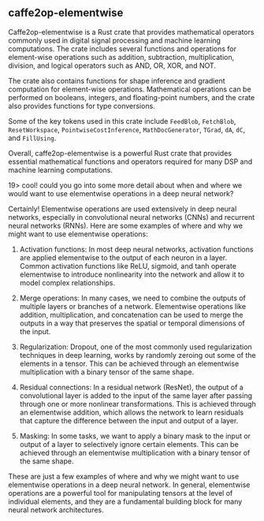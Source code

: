 ## caffe2op-elementwise

Caffe2op-elementwise is a Rust crate that provides
mathematical operators commonly used in digital
signal processing and machine learning
computations. The crate includes several functions
and operations for element-wise operations such as
addition, subtraction, multiplication, division,
and logical operators such as AND, OR, XOR, and
NOT.

The crate also contains functions for shape
inference and gradient computation for
element-wise operations. Mathematical operations
can be performed on booleans, integers, and
floating-point numbers, and the crate also
provides functions for type conversions.

Some of the key tokens used in this crate include
`FeedBlob`, `FetchBlob`, `ResetWorkspace`,
`PointwiseCostInference`, `MathDocGenerator`,
`TGrad`, `dA`, `dC`, and `FillUsing`.

Overall, caffe2op-elementwise is a powerful Rust
crate that provides essential mathematical
functions and operators required for many DSP and
machine learning computations.

19> cool! could you go into some more detail about
when and where we would want to use elementwise
operations in a deep neural network?

Certainly! Elementwise operations are used
extensively in deep neural networks, especially in
convolutional neural networks (CNNs) and recurrent
neural networks (RNNs). Here are some examples of
where and why we might want to use elementwise
operations:

1. Activation functions: In most deep neural
   networks, activation functions are applied
   elementwise to the output of each neuron in
   a layer. Common activation functions like ReLU,
   sigmoid, and tanh operate elementwise to
   introduce nonlinearity into the network and
   allow it to model complex relationships.

2. Merge operations: In many cases, we need to
   combine the outputs of multiple layers or
   branches of a network. Elementwise operations
   like addition, multiplication, and
   concatenation can be used to merge the outputs
   in a way that preserves the spatial or temporal
   dimensions of the input.

3. Regularization: Dropout, one of the most
   commonly used regularization techniques in deep
   learning, works by randomly zeroing out some of
   the elements in a tensor. This can be achieved
   through an elementwise multiplication with
   a binary tensor of the same shape.

4. Residual connections: In a residual network
   (ResNet), the output of a convolutional layer
   is added to the input of the same layer after
   passing through one or more nonlinear
   transformations. This is achieved through an
   elementwise addition, which allows the network
   to learn residuals that capture the difference
   between the input and output of a layer.

5. Masking: In some tasks, we want to apply
   a binary mask to the input or output of a layer
   to selectively ignore certain elements. This
   can be achieved through an elementwise
   multiplication with a binary tensor of the same
   shape.

These are just a few examples of where and why
we might want to use elementwise operations in
a deep neural network. In general, elementwise
operations are a powerful tool for manipulating
tensors at the level of individual elements,
and they are a fundamental building block for
many neural network architectures.
